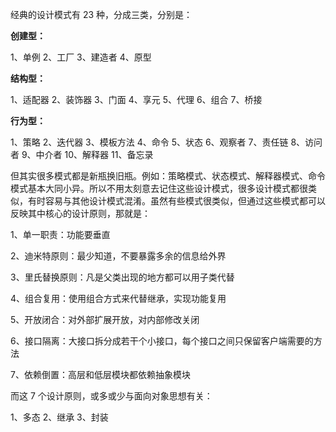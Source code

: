 经典的设计模式有 23 种，分成三类，分别是：

**创建型：**

1、单例
2、工厂
3、建造者
4、原型

**结构型：**

1、适配器
2、装饰器
3、门面
4、享元
5、代理
6、组合
7、桥接

**行为型：**

1、策略
2、迭代器
3、模板方法
4、命令
5、状态
6、观察者
7、责任链
8、访问者
9、中介者
10、解释器
11、备忘录

但其实很多模式都是新瓶换旧瓶。例如：策略模式、状态模式、解释器模式、命令模式基本大同小异。所以不用太刻意去记住这些设计模式，很多设计模式都很类似，有时容易与其他设计模式混淆。虽然有些模式很类似，但通过这些模式都可以反映其中核心的设计原则，那就是：

1、单一职责：功能要垂直

2、迪米特原则：最少知道，不要暴露多余的信息给外界

3、里氏替换原则：凡是父类出现的地方都可以用子类代替

4、组合复用：使用组合方式来代替继承，实现功能复用

5、开放闭合：对外部扩展开放，对内部修改关闭

6、接口隔离：大接口拆分成若干个小接口，每个接口之间只保留客户端需要的方法

7、依赖倒置：高层和低层模块都依赖抽象模块

而这 7 个设计原则，或多或少与面向对象思想有关：

1、多态
2、继承
3、封装